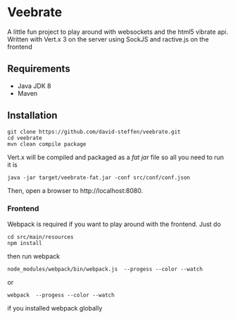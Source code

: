 # Veebrate

A little fun project to play around with websockets and the html5 vibrate api.
Written with Vert.x 3 on the server using SockJS and ractive.js on the frontend

## Requirements

* Java JDK 8
* Maven

## Installation

```
git clone https://github.com/david-steffen/veebrate.git
cd veebrate
mvn clean compile package
```
Vert.x will be compiled and packaged as a *fat jar* file so all you need to run it is
```
java -jar target/veebrate-fat.jar -conf src/conf/conf.json
```

Then, open a browser to http://localhost:8080.

### Frontend

Webpack is required if you want to play around with the frontend. Just do
```
cd src/main/resources
npm install
```
then run webpack
```
node_modules/webpack/bin/webpack.js  --progess --color --watch
```
or
```
webpack  --progess --color --watch
```
if you installed webpack globally